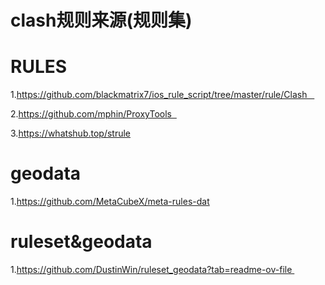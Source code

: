 # clash规则来源(规则集)
# RULES 
1.https://github.com/blackmatrix7/ios_rule_script/tree/master/rule/Clash   

2.https://github.com/mphin/ProxyTools  

3.https://whatshub.top/strule
# geodata
1.https://github.com/MetaCubeX/meta-rules-dat
# ruleset&geodata  
1.https://github.com/DustinWin/ruleset_geodata?tab=readme-ov-file 
